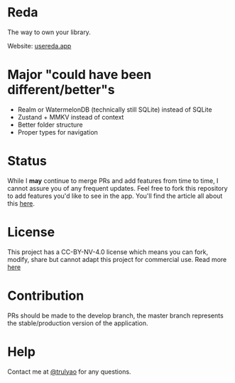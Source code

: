 # Reda

The way to own your library.

Website: [usereda.app](https://www.usereda.app)

# Major "could have been different/better"s
- Realm or WatermelonDB (technically still SQLite) instead of SQLite
- Zustand + MMKV instead of context
- Better folder structure
- Proper types for navigation

# Status
While I **may** continue to merge PRs and add features from time to time, I cannot assure you of any frequent updates. Feel free to fork this repository to add features you'd like to see in the app.
You'll find the article all about this [here](https://trulyao.dev/blog/what-about-reda).


# License
This project has a CC-BY-NV-4.0 license which means you can fork, modify, share but cannot adapt this project for commercial use. Read more [here](https://creativecommons.org/licenses/by-nc/4.0/)

# Contribution
PRs should be made to the develop branch, the master branch represents the stable/production version of the application.

# Help
Contact me at [@trulyao](https://twitter.com/trulyao) for any questions.
